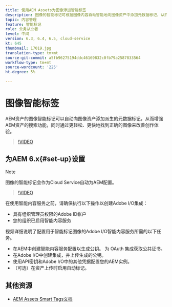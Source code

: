 ```yaml
---
title: 使用AEM Assets为图像添加智能标签
description: 图像的智能标记可根据图像内容自动智能地向图像资产中添加元数据标记，从而增强AEM搜索功能。
topic: 内容管理
feature: 智能标记
role: 业务从业者
level: 中间
version: 6.3, 6.4, 6.5, cloud-service
kt: 645
thumbnail: 17019.jpg
translation-type: tm+mt
source-git-commit: a5fb96275194ddc46169832c0fb79a2587833564
workflow-type: tm+mt
source-wordcount: '225'
ht-degree: 5%

---
```



# 图像智能标签

AEM资产的图像智能标记可以自动向图像资产添加派生的元数据标记，从而增强AEM资产的搜索功能，同时通过更轻松、更快地找到正确的图像来改善创作体验。

>[!VIDEO](https://video.tv.adobe.com/v/17019/?quality=12&learn=on)

## 为AEM 6.x{#set-up}设置

>[!NOTE]
> 图像的智能标记会作为Cloud Service自动为AEM配置。

>[!VIDEO](https://video.tv.adobe.com/v/17023/?quality=12&learn=on)

在使用智能内容服务之前，请确保执行以下操作以创建Adobe I/O集成：

* 具有组织管理员权限的Adobe ID帐户
* 您的组织已启用智能内容服务

视频详细说明了配置用于智能标记图像的Adobe I/O智能内容服务所需的以下任务。

* 在AEM中创建智能内容服务配置以生成公钥。 为 OAuth 集成获取公共证书。
* 在Adobe I/O中创建集成，并上传生成的公钥。
* 使用API密钥和Adobe I/O中的其他凭据配置您的AEM实例。
* （可选）在资产上传时启用自动标记。

## 其他资源

* [AEM Assets Smart Tags文档](https://experienceleague.adobe.com/docs/experience-manager-cloud-service/assets/manage/smart-tags.html)

